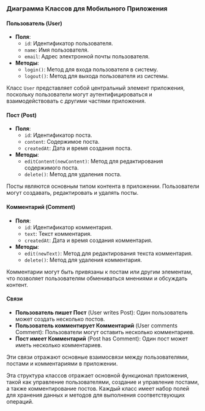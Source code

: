 ### Диаграмма Классов для Мобильного Приложения

#### Пользователь (User)
- **Поля**:
  - `id`: Идентификатор пользователя.
  - `name`: Имя пользователя.
  - `email`: Адрес электронной почты пользователя.
- **Методы**:
  - `login()`: Метод для входа пользователя в систему.
  - `logout()`: Метод для выхода пользователя из системы.

Класс `User` представляет собой центральный элемент приложения, поскольку пользователи могут аутентифицироваться и взаимодействовать с другими частями приложения.

#### Пост (Post)
- **Поля**:
  - `id`: Идентификатор поста.
  - `content`: Содержимое поста.
  - `createdAt`: Дата и время создания поста.
- **Методы**:
  - `editContent(newContent)`: Метод для редактирования содержимого поста.
  - `delete()`: Метод для удаления поста.

Посты являются основным типом контента в приложении. Пользователи могут создавать, редактировать и удалять посты.

#### Комментарий (Comment)
- **Поля**:
  - `id`: Идентификатор комментария.
  - `text`: Текст комментария.
  - `createdAt`: Дата и время создания комментария.
- **Методы**:
  - `edit(newText)`: Метод для редактирования текста комментария.
  - `delete()`: Метод для удаления комментария.

Комментарии могут быть привязаны к постам или другим элементам, что позволяет пользователям обмениваться мнениями и обсуждать контент.

#### Связи
- **Пользователь пишет Пост** (User writes Post): Один пользователь может создать несколько постов.
- **Пользователь комментирует Комментарий** (User comments Comment): Пользователи могут оставить несколько комментариев.
- **Пост имеет Комментарий** (Post has Comment): Один пост может иметь несколько комментариев.

Эти связи отражают основные взаимосвязи между пользователями, постами и комментариями в приложении.

Эта структура классов отражает основной функционал приложения, такой как управление пользователями, создание и управление постами, а также комментирование постов. Каждый класс имеет набор полей для хранения данных и методов для выполнения соответствующих операций.
